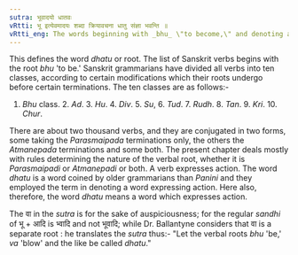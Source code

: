 ```yaml
---
sutra: भूवादयो धातवः
vRtti: भू इत्येवमादयः शब्दा क्रियावचना धातु संज्ञा भवन्ति ॥
vRtti_eng: The words beginning with _bhu_ \"to become,\" and denoting action, are called _dhatu_ or verbal roots.
---
```

This defines the word _dhatu_ or root. The list of Sanskrit verbs begins with the root _bhu_ 'to be.' Sanskrit grammarians have divided all verbs into ten classes, according to certain modifications which their roots undergo before certain terminations. The ten classes are as follows:-

1. _Bhu_ class. 2. _Ad_. 3. _Hu_. 4. _Div_. 5. _Su_, 6. _Tud_. 7. _Rudh_. 8. _Tan_. 9. _Kri_. 10. _Chur_.

There are about two thousand verbs, and they are conjugated in two forms, some taking the _Parasmaipada_ terminations only, the others the _Atmanepada_ terminations and some both. The present chapter deals mostly with rules determining the nature of the verbal root, whether it is _Parasmaipadi_ or _Atmanepadi_ or both. A verb expresses action. The word _dhatu_ is a word coined by older grammarians than _Panini_ and they employed the term in denoting a word expressing action. Here also, therefore, the word _dhatu_ means a word which expresses action.

The वा in the _sutra_ is for the sake of auspiciousness; for the regular _sandhi_ of भू + आदि is भ्वादि and not भूवादि; while Dr. Ballantyne considers that वा is a separate root : he translates the _sutra_ thus:- "Let the verbal roots _bhu_ 'be,' _va_ 'blow' and the like be called _dhatu_."

